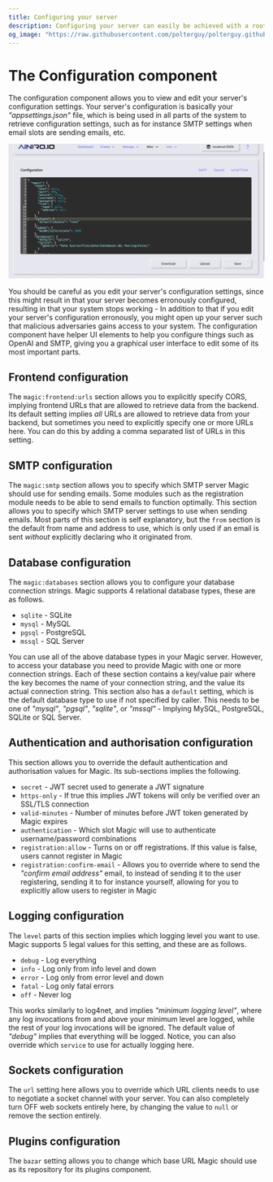 ```yaml
---
title: Configuring your server
description: Configuring your server can easily be achieved with a root user using the configuration component in Magic. Configuration settings are immediately applied, and changes your server's behaviour instantly.
og_image: "https://raw.githubusercontent.com/polterguy/polterguy.github.io/master/images/config-component.jpg"
---
```


# The Configuration component

The configuration component allows you to view and edit your server's configuration settings. Your server's configuration
is basically your _"appsettings.json"_ file, which is being used in all parts of the system to
retrieve configuration settings, such as for instance SMTP settings when email slots are sending emails, etc.

![Configuring Magic](https://raw.githubusercontent.com/polterguy/polterguy.github.io/master/images/config-component.jpg)

You should be careful as you edit your server's configuration settings, since this might
result in that your server becomes erronously configured, resulting in that your system stops working -
In addition to that if you edit your server's configuration erronously, you might open up your server
such that malicious adversaries gains access to your system. The configuration component have helper
UI elements to help you configure things such as OpenAI and SMTP, giving you a graphical user interface
to edit some of its most important parts.

## Frontend configuration

The `magic:frontend:urls` section allows you to explicitly specify CORS, implying frontend URLs that are
allowed to retrieve data from the backend. Its default setting implies _all_ URLs are allowed to retrieve
data from your backend, but sometimes you need to explicitly specify one or more URLs here. You can do this
by adding a comma separated list of URLs in this setting.

## SMTP configuration

The `magic:smtp` section allows you to specify which SMTP server Magic should use for sending emails.
Some modules such as the registration module needs to be able to send emails to function optimally.
This section allows you to specify which SMTP server settings to use when sending emails. Most parts of
this section is self explanatory, but the `from` section is the default from name and address to use,
which is only used if an email is sent _without_ explicitly declaring who it originated from.

## Database configuration

The `magic:databases` section allows you to configure your database connection strings. Magic supports
4 relational database types, these are as follows.

* `sqlite` - SQLite
* `mysql` - MySQL
* `pgsql` - PostgreSQL
* `mssql` - SQL Server

You can use all of the above database types in your Magic server. However, to access your database
you need to provide Magic with one or more connection strings. Each of these section contains
a key/value pair where the key becomes the name of your connection string, and the value its actual
connection string. This section also has a `default` setting, which is the default database
type to use if not specified by caller. This needs to be one of _"mysql"_, _"pgsql"_, _"sqlite"_, or _"mssql"_ -
Implying MySQL, PostgreSQL, SQLite or SQL Server.

## Authentication and authorisation configuration

This section allows you to override the default authentication and authorisation values for Magic.
Its sub-sections implies the following.

* `secret` - JWT secret used to generate a JWT signature
* `https-only` - If true this implies JWT tokens will only be verified over an SSL/TLS connection
* `valid-minutes` - Number of minutes before JWT token generated by Magic expires
* `authentication` - Which slot Magic will use to authenticate username/password combinations
* `registration:allow` - Turns on or off registrations. If this value is false, users cannot register in Magic
* `registration:confirm-email` - Allows you to override where to send the _"confirm email address"_ email, to instead of sending it to the user registering, sending it to for instance yourself, allowing for you to explicitly allow users to register in Magic

## Logging configuration

The `level` parts of this section implies which logging level you want to use. Magic supports 5 legal values for
this setting, and these are as follows.

* `debug` - Log everything
* `info` - Log only from info level and down
* `error` - Log only from error level and down
* `fatal` - Log only fatal errors
* `off` - Never log

This works similarly to log4net, and implies _"minimum logging level"_, where any log invocations from and above
your minimum level are logged, while the rest of your log invocations will be ignored. The default value of _"debug"_
implies that everything will be logged. Notice, you can also override which `service` to use for actually
logging here.

## Sockets configuration

The `url` setting here allows you to override which URL clients needs to use to negotiate a socket
channel with your server. You can also completely turn OFF web sockets entirely here, by changing the
value to `null` or remove the section entirely.

## Plugins configuration

The `bazar` setting allows you to change which base URL Magic should use as its repository for its plugins component.
